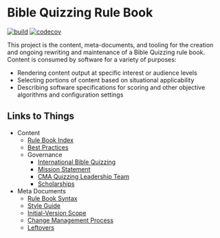 # Bible Quizzing Rule Book

[![build](https://github.com/gryphonshafer/Quizzing-Rule-Book/workflows/build/badge.svg)](https://github.com/gryphonshafer/Quizzing-Rule-Book/actions?query=workflow%3Abuild)
[![codecov](https://codecov.io/gh/gryphonshafer/Quizzing-Rule-Book/graph/badge.svg)](https://codecov.io/gh/gryphonshafer/Quizzing-Rule-Book)

This project is the content, meta-documents, and tooling for the creation and ongoing rewriting and maintenance of a Bible Quizzing rule book. Content is consumed by software for a variety of purposes:

- Rendering content output at specific interest or audience levels
- Selecting portions of content based on situational applicability
- Describing software specifications for scoring and other objective algorithms and configuration settings

## Links to Things

- Content
    - [Rule Book Index](content/index.md)
    - [Best Practices](content/best_practices.md)
    - Governance
        - [International Bible Quizzing](content/governance/internationals.md)
        - [Mission Statement](content/governance/mission.md)
        - [CMA Quizzing Leadership Team](content/governance/not_bylaws.md)
        - [Scholarships](content/governance/scholarships.md)
- Meta Documents
    - [Rule Book Syntax](meta/syntax.md)
    - [Style Guide](meta/style_guide.md)
    - [Initial-Version Scope](meta/v1_scope.md)
    - [Change Management Process](meta/change_management.md)
    - [Leftovers](meta/leftovers.md)
